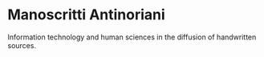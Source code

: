# Manoscritti Antinoriani 

Information technology and human sciences in the diffusion of handwritten sources.
